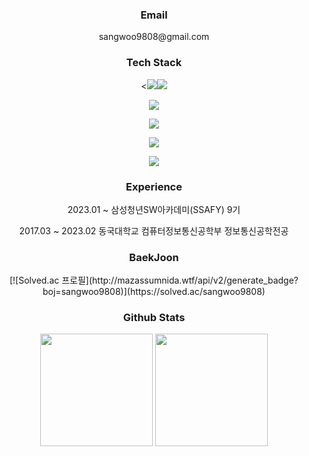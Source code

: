 <div align="center">


<h3>Email</h3>
<p>sangwoo9808@gmail.com</p>

<h3>Tech Stack</h3>
<p><<img src="https://img.shields.io/badge/Java-007396?style=flat-square&logo=Java&logoColor=white"/><img src="https://img.shields.io/badge/Spring-6DB33F?style=flat-square&logo=Spring&logoColor=white"/></p>
<p><img src="https://img.shields.io/badge/Spring Boot-6DB33F?style=flat-square&logo=Spring Boot&logoColor=white"/></p>
<p><img src="https://img.shields.io/badge/MySQL-4479A1?style=flat-square&logo=MySQL&logoColor=white"/></p>
<p><img src="https://img.shields.io/badge/Python-3776AB?style=flat-square&logo=Python&logoColor=white"/></p>
<p><img src="https://img.shields.io/badge/JavaScript-F7DF1E?style=flat-square&logo=JavaScript&logoColor=white"/></p>

<h3>Experience</h3>
<p>2023.01 ~ 삼성청년SW아카데미(SSAFY) 9기</p>
<p>2017.03 ~ 2023.02 동국대학교 컴퓨터정보통신공학부 정보통신공학전공</p>

<h3>BaekJoon</h3>
[![Solved.ac 프로필](http://mazassumnida.wtf/api/v2/generate_badge?boj=sangwoo9808)](https://solved.ac/sangwoo9808)

<h3>Github Stats</h3>
<p>
  <img height="180em" src="https://github-readme-stats.vercel.app/api?username=lsw98&show_icons=true&include_all_commits=true&bg_color=30,e96443,904e95&title_color=fff&text_color=fff">
  <img height="180em" src="https://github-readme-stats.vercel.app/api/top-langs/?username=lsw98&layout=compact&bg_color=30,e96443,904e95&title_color=fff&text_color=fff">
</p>
</div>
